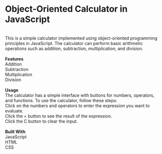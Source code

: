 <h1>Object-Oriented Calculator in JavaScript</h1>
<br>
This is a simple calculator implemented using object-oriented programming principles in JavaScript. The calculator can perform basic arithmetic operations such as addition, subtraction, multiplication, and division.
<br><br>
<b>Features</b>
<br>
Addition
<br>
Subtraction
<br>
Multiplication
<br>
Division
<br>
<br>
<b>Usage</b>
<br>
The calculator has a simple interface with buttons for numbers, operators, and functions. To use the calculator, follow these steps:
<br>
Click on the numbers and operators to enter the expression you want to evaluate.
<br>
Click the = button to see the result of the expression.
<br>
Click the C button to clear the input.
<br>
<br>
<b>Built With</b>
<br>
JavaScript
<br>
HTML
<br>
CSS
<br>
